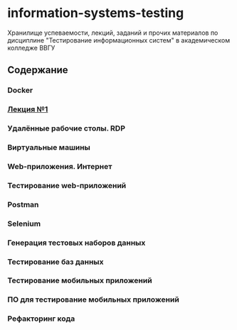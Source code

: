 # information-systems-testing
Хранилище успеваемости, лекций, заданий и прочих материалов по дисциплине "Тестирование информационных систем" в академическом колледже ВВГУ

## Содержание

### Docker

### [Лекция №1](lecs/lec1.md)

### Удалённые рабочие столы. RDP
### Виртуальные машины
### Web-приложения. Интернет
### Тестирование web-приложений
### Postman
### Selenium
### Генерация тестовых наборов данных
### Тестирование баз данных
### Тестирование мобильных приложений
### ПО для тестирование мобильных приложений
### Рефакторинг кода
